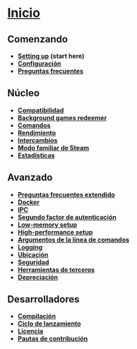 # **[Inicio](https://github.com/JustArchiNET/ArchiSteamFarm/wiki/Home)**

## Comenzando

* **[Setting up](https://github.com/JustArchiNET/ArchiSteamFarm/wiki/Setting-up)** **(start here)**
* **[Configuración](https://github.com/JustArchiNET/ArchiSteamFarm/wiki/Configuration)**
* **[Preguntas frecuentes](https://github.com/JustArchiNET/ArchiSteamFarm/wiki/FAQ)**

## Núcleo

* **[Compatibilidad](https://github.com/JustArchiNET/ArchiSteamFarm/wiki/Compatibility)**
* **[Background games redeemer](https://github.com/JustArchiNET/ArchiSteamFarm/wiki/Background-games-redeemer)**
* **[Comandos](https://github.com/JustArchiNET/ArchiSteamFarm/wiki/Commands)**
* **[Rendimiento](https://github.com/JustArchiNET/ArchiSteamFarm/wiki/Performance)**
* **[Intercambios](https://github.com/JustArchiNET/ArchiSteamFarm/wiki/Trading)**
* **[Modo familiar de Steam](https://github.com/JustArchiNET/ArchiSteamFarm/wiki/Steam-Family-Sharing)**
* **[Estadísticas](https://github.com/JustArchiNET/ArchiSteamFarm/wiki/Statistics)**

## Avanzado

* **[Preguntas frecuentes extendido](https://github.com/JustArchiNET/ArchiSteamFarm/wiki/Extended-FAQ)**
* **[Docker](https://github.com/JustArchiNET/ArchiSteamFarm/wiki/Docker)**
* **[IPC](https://github.com/JustArchiNET/ArchiSteamFarm/wiki/IPC)**
* **[Segundo factor de autenticación](https://github.com/JustArchiNET/ArchiSteamFarm/wiki/Two-factor-authentication)**
* **[Low-memory setup](https://github.com/JustArchiNET/ArchiSteamFarm/wiki/Low-memory-setup)**
* **[High-performance setup](https://github.com/JustArchiNET/ArchiSteamFarm/wiki/High-performance-setup)**
* **[Argumentos de la línea de comandos](https://github.com/JustArchiNET/ArchiSteamFarm/wiki/Command-line-arguments)**
* **[Logging](https://github.com/JustArchiNET/ArchiSteamFarm/wiki/Logging)**
* **[Ubicación](https://github.com/JustArchiNET/ArchiSteamFarm/wiki/Localization)**
* **[Seguridad](https://github.com/JustArchiNET/ArchiSteamFarm/wiki/Security)**
* **[Herramientas de terceros](https://github.com/JustArchiNET/ArchiSteamFarm/wiki/Third-party-tools)**
* **[Depreciación](https://github.com/JustArchiNET/ArchiSteamFarm/wiki/Deprecation)**

## Desarrolladores

* **[Compilación](https://github.com/JustArchiNET/ArchiSteamFarm/wiki/Compilation)**
* **[Ciclo de lanzamiento](https://github.com/JustArchiNET/ArchiSteamFarm/wiki/Release-cycle)**
* **[Licencia](https://github.com/JustArchiNET/ArchiSteamFarm/wiki/License)**
* **[Pautas de contribución](https://github.com/JustArchiNET/ArchiSteamFarm/blob/master/.github/CONTRIBUTING.md)**